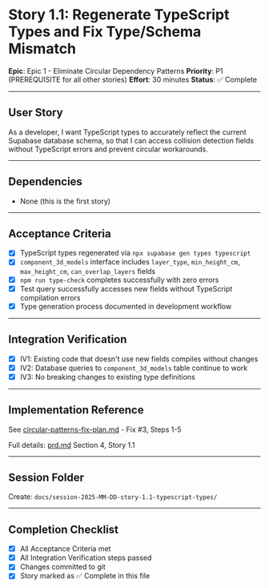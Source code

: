 # Story 1.1: Regenerate TypeScript Types and Fix Type/Schema Mismatch

**Epic**: Epic 1 - Eliminate Circular Dependency Patterns
**Priority**: P1 (PREREQUISITE for all other stories)
**Effort**: 30 minutes
**Status**: ✅ Complete

---

## User Story

As a developer,
I want TypeScript types to accurately reflect the current Supabase database schema,
so that I can access collision detection fields without TypeScript errors and prevent circular workarounds.

---

## Dependencies

- None (this is the first story)

---

## Acceptance Criteria

- [x] TypeScript types regenerated via `npx supabase gen types typescript`
- [x] `component_3d_models` interface includes `layer_type`, `min_height_cm`, `max_height_cm`, `can_overlap_layers` fields
- [x] `npm run type-check` completes successfully with zero errors
- [x] Test query successfully accesses new fields without TypeScript compilation errors
- [x] Type generation process documented in development workflow

---

## Integration Verification

- [x] IV1: Existing code that doesn't use new fields compiles without changes
- [x] IV2: Database queries to `component_3d_models` table continue to work
- [x] IV3: No breaking changes to existing type definitions

---

## Implementation Reference

See [circular-patterns-fix-plan.md](../circular-patterns-fix-plan.md) - Fix #3, Steps 1-5

Full details: [prd.md](../prd.md) Section 4, Story 1.1

---

## Session Folder

Create: `docs/session-2025-MM-DD-story-1.1-typescript-types/`

---

## Completion Checklist

- [x] All Acceptance Criteria met
- [x] All Integration Verification steps passed
- [x] Changes committed to git
- [x] Story marked as ✅ Complete in this file
